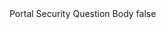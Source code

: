 <?xml version="1.0" encoding="UTF-8"?>
<CustomMetadata xmlns="http://soap.sforce.com/2006/04/metadata">
    <label>Portal Security Question Body</label>
    <protected>false</protected>
</CustomMetadata>
